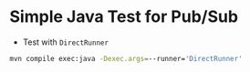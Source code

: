 # Simple Java Test for Pub/Sub

* Test with `DirectRunner`
```bash
mvn compile exec:java -Dexec.args=--runner='DirectRunner'
```